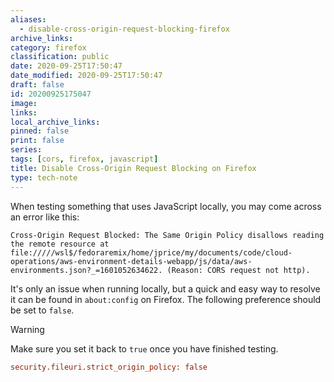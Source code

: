 ```yaml
---
aliases:
  - disable-cross-origin-request-blocking-firefox
archive_links: 
category: firefox
classification: public
date: 2020-09-25T17:50:47
date_modified: 2020-09-25T17:50:47
draft: false
id: 20200925175047
image: 
links: 
local_archive_links: 
pinned: false
print: false
series: 
tags: [cors, firefox, javascript]
title: Disable Cross-Origin Request Blocking on Firefox
type: tech-note
---
```


When testing something that uses JavaScript locally, you may come across an error like this:

```text
Cross-Origin Request Blocked: The Same Origin Policy disallows reading the remote resource at file://///wsl$/fedoraremix/home/jprice/my/documents/code/cloud-operations/aws-environment-details-webapp/js/data/aws-environments.json?_=1601052634622. (Reason: CORS request not http).
```

It's only an issue when running locally, but a quick and easy way to resolve it can be found in `about:config` on Firefox. The following preference should be set to `false`.

> [!warning]
> Make sure you set it back to `true` once you have finished testing.

```ini
security.fileuri.strict_origin_policy: false
```